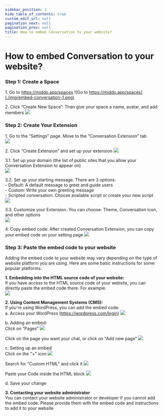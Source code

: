 ```yaml
---
sidebar_position: 1
hide_table_of_contents: true
custom_edit_url: null
pagination_next: null
pagination_prev: null
title: How to embed Conversation to your website?
---
```


# How to embed Conversation to your website?

### Step 1: Create a Space  

1\. Go to https://middo.app/spaces
![Go to https://middo.app/spaces](./img/embed-conversation-1.png)


2\. Click “Create New Space”: Then give your space a name, avatar, and add members
![ ](./img/embed-conversation-2.png)

### Step 2: Create Your Extension  

1\. Go to the “Settings” page. Move to the “Conversation Extension” tab  
![ ](./img/embed-conversation-3.png)

2\. Click “Create Extension” and set up your extension 
![ ](./img/embed-conversation-4.png)

   3.1\. Set up your domain (the list of public sites that you allow your Conversation Extension to appear on)  
![ ](./img/embed-conversation-5.png)

   3.2\. Set up your starting message. There are 3 options:  
      - Default: A default message to greet and guide users  
      - Custom: Write your own greeting message  
      - Scripted conversation: Choose available script or create your new script
![ ](./img/embed-conversation-6.png)

   3.3\. Customize your Extension. You can choose: Theme, Conversation icon, and other options  
![ ](./img/embed-conversation-7.png)

4\. Copy embed code: After created Conversation Extension, you can copy your embed code on your setting page
![ ](./img/embed-conversation-8.png)


### Step 3: Paste the embed code to your website
Adding the embed code to your website may vary depending on the type of website platform you are using. Here are some basic instructions for some popular platforms:

**1\. Embedding into the HTML source code of your website:**  
If you have access to the HTML source code of your website, you can directly paste the embed code there. For example:  
![ ](./img/embed-conversation-9.png)

**2\. Using Content Management Systems (CMS):**  
If you're using WordPress, you can add the embed code:  
a. Access your WordPress (https://wordpress.com/login)
![ ](./img/embed-conversation-10.png)

b. Adding an embed:  
Click on “Pages”
![ ](./img/embed-conversation-11.png)

Click on the page you want your chat, or click on "Add new page”
![ ](./img/embed-conversation-12.png)

c. Setting up an embed  
Click on the "+" icon
![ ](./img/embed-conversation-13.png)

Search for "Custom HTML" and click it
![ ](./img/embed-conversation-14.png)

Paste your Code inside the HTML block
![ ](./img/embed-conversation-15.png)

d. Save your change

**3\. Contacting your website administrator**  
You can contact your website administrator or developer if you cannot add the embed code. Please provide them with the embed code and instructions to add it to your website